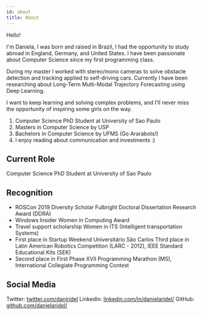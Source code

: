 ```yaml
---
id: about
title: About
---
```


Hello!

I'm Daniela, 
I was born and raised in Brazil, I had the opportunity to study abroad in England, Germany, and United States. I have been passionate about Computer Science since my first programming class.

During my master I worked with stereo/mono cameras to solve obstacle detection and tracking applied to self-driving cars. Currently I have been researching about Long-Term Multi-Modal Trajectory Forecasting using Deep Learning.

I want to keep learning and solving complex problems, and I'll never miss the opportunity of inspiring some girls on the way.

<!--- You can start your "About" page with an elevator pitch, one or two
sentences about you! The rest of this page page can
include a little bit about yourself. Some things you
might include:
-->

1. Computer Science PhD Student at University of Sao Paulo
1. Masters in Computer Science by USP
1. Bachelors in Computer Science by UFMS (Go Ararabots!)
1. I enjoy reading about communication and investments :)

<!--- 
Write it in first (I) or third (Your Name Here) person.
> Don't know what to write? Get a good friend to help! Set some time aside to soundboard.
-->

## Current Role

Computer Science PhD Student at University of Sao Paulo

## Recognition

- ROSCon 2019 Diversity Scholar Fulbright Doctoral Dissertation Research Award (DDRA) 
- Windows Insider Women in Computing Award 
- Travel support scholarship Women in ITS (Intelligent transportation Systems) 
- First place in Startup Weekend Universitário São Carlos Third place in Latin American Robotics Competition (LARC - 2012), IEEE Standard Educational Kits (SEK) 
- Second place in First Phase XVII Programming Marathon (MS), International Collegiate Programming Contest


## Social Media

Twitter: [twitter.com/daniridel](https://twitter.com/daniridel)
LinkedIn: [linkedin.com/in/danielaridel/](https://www.linkedin.com/in/danielaridel/)
GitHub: [github.com/danielaridel/](https://github.com/danielaridel/)


<!--- 
<script src="https://www.gstatic.com/dialogflow-console/fast/messenger/bootstrap.js?v=1"></script>
<df-messenger
  chat-icon="https://storage.googleapis.com/cloudprod-apiai/e3a2c93a-e671-43e8-bcf1-b8282145166c_x.png"
  intent="WELCOME"
  chat-title="Dani"
  agent-id="e994583d-a555-43b6-85d1-9c502350e112"
  language-code="pt-br"
></df-messenger>
-->


<!--- 
<script src="https://www.gstatic.com/dialogflow-console/fast/messenger/bootstrap.js?v=1"></script>
<df-messenger
  intent="WELCOME"
  chat-title="SophIATech"
  agent-id="3dcada2d-5f12-4a4c-8d52-19fa52735d44"
  language-code="pt-br"
></df-messenger>
-->
